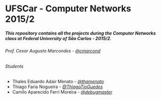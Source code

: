 UFSCar - Computer Networks 2015/2
==================================

##### This repository contains all the projects during the Computer Networks class at Federal University of São Carlos - 2015/2.

###### Prof. Cesar Augusto Marcondes - *[@cmarcond](https://github.com/cmarcond)*

###### Students

- Thales Eduardo Adair Menato - *[@thamenato](https://github.com/thamenato)*
- Thiago Faria Nogueira - *[@ThiagoTioGuedes](https://github.com/ThiagoTioGuedes)*
- Camilo Aparecido Ferri Moreira - *[@debugmaster](https://github.com/debugmaster)*

